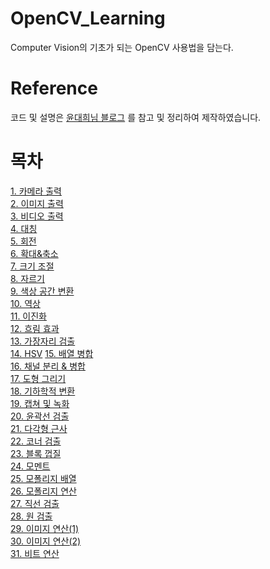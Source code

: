 # OpenCV_Learning
Computer Vision의 기초가 되는 OpenCV 사용법을 담는다.

# Reference
코드 및 설명은 [윤대희님 블로그](https://076923.github.io/posts/#Python-OpenCV)
를 참고 및 정리하여 제작하였습니다.

# 목차
[1. 카메라 출력](https://github.com/CV-JaeHa/OpenCV_Learning/blob/main/1.%20%EC%B9%B4%EB%A9%94%EB%9D%BC%20%EC%B6%9C%EB%A0%A5.py)  
[2. 이미지 출력](https://github.com/CV-JaeHa/OpenCV_Learning/blob/main/2.%20%EC%9D%B4%EB%AF%B8%EC%A7%80%20%EC%B6%9C%EB%A0%A5.py)  
[3. 비디오 출력](https://github.com/CV-JaeHa/OpenCV_Learning/blob/main/3.%20%EB%B9%84%EB%94%94%EC%98%A4%20%EC%B6%9C%EB%A0%A5.py)  
[4. 대칭](https://github.com/CV-JaeHa/OpenCV_Learning/blob/main/4.%20%EB%8C%80%EC%B9%AD.py)  
[5. 회전](https://github.com/CV-JaeHa/OpenCV_Learning/blob/main/5.%20%ED%9A%8C%EC%A0%84.py)  
[6. 확대&축소](https://github.com/CV-JaeHa/OpenCV_Learning/blob/main/6.%20%ED%99%95%EB%8C%80%26%EC%B6%95%EC%86%8C.py)  
[7. 크기 조절](https://github.com/CV-JaeHa/OpenCV_Learning/blob/main/7.%20%ED%81%AC%EA%B8%B0%20%EC%A1%B0%EC%A0%88.py)  
[8. 자르기](https://github.com/CV-JaeHa/OpenCV_Learning/blob/main/8.%20%EC%9E%90%EB%A5%B4%EA%B8%B0.py)  
[9. 색상 공간 변환](https://github.com/CV-JaeHa/OpenCV_Learning/blob/main/9.%20%EC%83%89%EC%83%81%20%EA%B3%B5%EA%B0%84%20%EB%B3%80%ED%99%98.py)  
[10. 역상](https://github.com/CV-JaeHa/OpenCV_Learning/blob/main/10.%20%EC%97%AD%EC%83%81.py)  
[11. 이진화](https://github.com/CV-JaeHa/OpenCV_Learning/blob/main/11.%20%EC%9D%B4%EC%A7%84%ED%99%94.py)  
[12. 흐림 효과](https://github.com/CV-JaeHa/OpenCV_Learning/blob/main/12.%20%ED%9D%90%EB%A6%BC%20%ED%9A%A8%EA%B3%BC.py)  
[13. 가장자리 검출](https://github.com/CV-JaeHa/OpenCV_Learning/blob/main/13.%20%EA%B0%80%EC%9E%A5%EC%9E%90%EB%A6%AC%20%EA%B2%80%EC%B6%9C.py)  
[14. HSV](https://github.com/CV-JaeHa/OpenCV_Learning/blob/main/14.%20HSV.py)
[15. 배열 병합](https://github.com/CV-JaeHa/OpenCV_Learning/blob/main/15.%20%EB%B0%B0%EC%97%B4%20%EB%B3%91%ED%95%A9.py)  
[16. 채널 분리 & 병합](https://github.com/CV-JaeHa/OpenCV_Learning/blob/main/16.%20%EC%B1%84%EB%84%90%20%EB%B6%84%EB%A6%AC%20%26%20%EB%B3%91%ED%95%A9.py)  
[17. 도형 그리기](https://github.com/CV-JaeHa/OpenCV_Learning/blob/main/17.%20%EB%8F%84%ED%98%95%20%EA%B7%B8%EB%A6%AC%EA%B8%B0.py)  
[18. 기하학적 변환](https://github.com/CV-JaeHa/OpenCV_Learning/blob/main/18.%20%EA%B8%B0%ED%95%98%ED%95%99%EC%A0%81%20%EB%B3%80%ED%99%98.py)  
[19. 캡쳐 및 녹화](https://github.com/CV-JaeHa/OpenCV_Learning/blob/main/19.%20%EC%BA%A1%EC%B3%90%20%EB%B0%8F%20%EB%85%B9%ED%99%94.py)  
[20. 윤곽선 검출](https://github.com/CV-JaeHa/OpenCV_Learning/blob/main/20.%20%EC%9C%A4%EA%B3%BD%EC%84%A0%20%EA%B2%80%EC%B6%9C.py)  
[21. 다각형 근사](https://github.com/CV-JaeHa/OpenCV_Learning/blob/main/21.%20%EB%8B%A4%EA%B0%81%ED%98%95%20%EA%B7%BC%EC%82%AC.py)  
[22. 코너 검출](https://github.com/CV-JaeHa/OpenCV_Learning/blob/main/22.%20%EC%BD%94%EB%84%88%20%EA%B2%80%EC%B6%9C.py)  
[23. 블록 껍질](https://github.com/CV-JaeHa/OpenCV_Learning/blob/main/23.%20%EB%B8%94%EB%A1%9D%20%EA%BB%8D%EC%A7%88.py)  
[24. 모멘트](https://github.com/CV-JaeHa/OpenCV_Learning/blob/main/24.%20%EB%AA%A8%EB%A9%98%ED%8A%B8.py)  
[25. 모폴리지 배열](https://github.com/CV-JaeHa/OpenCV_Learning/blob/main/25.%20%EB%AA%A8%ED%8F%B4%EB%A6%AC%EC%A7%80%20%EB%B3%80%ED%99%98.py)  
[26. 모폴리지 연산](https://github.com/CV-JaeHa/OpenCV_Learning/blob/main/26.%20%EB%AA%A8%ED%8F%B4%EB%A6%AC%EC%A7%80%20%EC%97%B0%EC%82%B0.py)  
[27. 직선 검출](https://github.com/CV-JaeHa/OpenCV_Learning/blob/main/27.%20%EC%A7%81%EC%84%A0%20%EA%B2%80%EC%B6%9C.py)  
[28. 원 검출](https://github.com/CV-JaeHa/OpenCV_Learning/blob/main/28.%20%EC%9B%90%20%EA%B2%80%EC%B6%9C.py)  
[29. 이미지 연산(1)](https://github.com/CV-JaeHa/OpenCV_Learning/blob/main/29.%20%EC%9D%B4%EB%AF%B8%EC%A7%80%20%EC%97%B0%EC%82%B0(1).py)  
[30. 이미지 연산(2)](https://github.com/CV-JaeHa/OpenCV_Learning/blob/main/30.%20%EC%9D%B4%EB%AF%B8%EC%A7%80%20%EC%97%B0%EC%82%B0(2).py)  
[31. 비트 연산](https://github.com/CV-JaeHa/OpenCV_Learning/blob/main/31.%20%EB%B9%84%ED%8A%B8%20%EC%97%B0%EC%82%B0.py)  